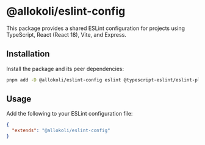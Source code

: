 # @allokoli/eslint-config

This package provides a shared ESLint configuration for projects using TypeScript, React (React 18), Vite, and Express.

## Installation

Install the package and its peer dependencies:

```sh
pnpm add -D @allokoli/eslint-config eslint @typescript-eslint/eslint-plugin @typescript-eslint/parser eslint-plugin-react eslint-plugin-react-hooks eslint-plugin-import eslint-config-prettier
```

## Usage

Add the following to your ESLint configuration file:

```json
{
  "extends": "@allokoli/eslint-config"
}
```
